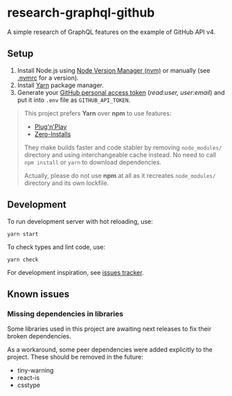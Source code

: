 # research-graphql-github

A simple research of GraphQL features on the example of GitHub API v4.

## Setup

1. Install Node.js using [Node Version Manager (nvm)](https://github.com/nvm-sh/nvm) or manually (see [.nvmrc](./.nvmrc) for a version).
1. Install [Yarn](https://yarnpkg.com/getting-started/install#global-install) package manager.
1. Generate your [GitHub personal access token](https://github.com/settings/tokens) (*read:user, user:email*) and put it into `.env` file as `GITHUB_API_TOKEN`.

> This project prefers **Yarn** over **npm** to use features:
> - [Plug'n'Play](https://yarnpkg.com/features/pnp)
> - [Zero-Installs](https://yarnpkg.com/features/zero-installs)
>
> They make builds faster and code stabler by removing `node_modules/` directory and using interchangeable cache instead.
> No need to call `npm install` or `yarn` to download dependencies.
>
> Actually, please do not use **npm** at all as it recreates `node_modules/` directory and its own lockfile.

## Development

To run development server with hot reloading, use:

`yarn start`

To check types and lint code, use:

`yarn check`

For development inspiration, see [issues tracker](https://github.com/mrosinski/research-graphql-github/issues).

## Known issues

### Missing dependencies in libraries

Some libraries used in this project are awaiting next releases to fix their broken dependencies.

As a workaround, some peer dependencies were added explicitly to the project. These should be removed in the future:  
- tiny-warning
- react-is
- csstype
